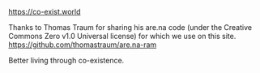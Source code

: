 https://co-exist.world

Thanks to Thomas Traum for sharing his are.na code (under the Creative Commons Zero v1.0 Universal license) for which we use on this site. 
https://github.com/thomastraum/are.na-ram

Better living through co-existence.
